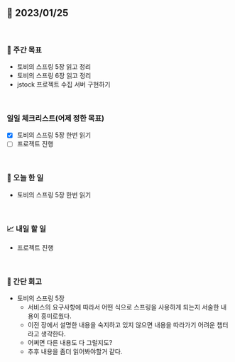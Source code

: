 ## 📅 2023/01/25

<br/>

### 🏹 주간 목표

- 토비의 스프링 5장 읽고 정리
- 토비의 스프링 6장 읽고 정리
- jstock 프로젝트 수집 서버 구현하기

<br/>

### 일일 체크리스트(어제 정한 목표)

- [x] 토비의 스프링 5장 한번 읽기
- [ ] 프로젝트 진행

<br/>

### 💯 오늘 한 일

- 토비의 스프링 5장 한번 읽기

<br/>

### 📈 내일 할 일

- 프로젝트 진행

<br/>

### 🧐 간단 회고

- 토비의 스프링 5장
  - 서비스의 요구사항에 따라서 어떤 식으로 스프링을 사용하게 되는지 서술한 내용이 흥미로웠다.
  - 이전 장에서 설명한 내용을 숙지하고 있지 않으면 내용을 따라가기 어려운 챕터라고 생각한다.
  - 어쩌면 다른 내용도 다 그럴지도?
  - 추후 내용을 좀더 읽어봐야할거 같다.